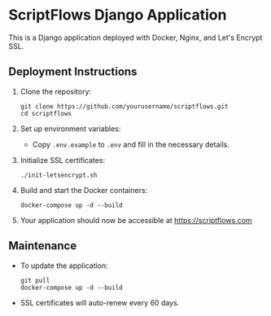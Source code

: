 # ScriptFlows Django Application

This is a Django application deployed with Docker, Nginx, and Let's Encrypt SSL.

## Deployment Instructions

1. Clone the repository:
   ```
   git clone https://github.com/yourusername/scriptflows.git
   cd scriptflows
   ```

2. Set up environment variables:
   - Copy `.env.example` to `.env` and fill in the necessary details.

3. Initialize SSL certificates:
   ```
   ./init-letsencrypt.sh
   ```

4. Build and start the Docker containers:
   ```
   docker-compose up -d --build
   ```

5. Your application should now be accessible at https://scriptflows.com

## Maintenance

- To update the application:
  ```
  git pull
  docker-compose up -d --build
  ```

- SSL certificates will auto-renew every 60 days.

